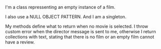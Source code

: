 I'm a class repressenting an empty instance of a film.

I also use a NULL OBJECT PATTERN. And I am a singleton.

My methods define what to return when no movie is selected. I throw custom error when the director message is sent to me, otherwise I return collections with text, stating that there is no film or an empty film cannot have a review.
